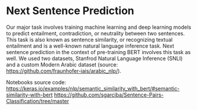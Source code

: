 # Next Sentence Prediction

Our major task involves training machine learning and deep learning models to predict entailment, contradiction, or neutrality between two sentences. This task is also known as sentence similarity, or recognizing textual entailment and is a well-known natural language inference task. Next sentence prediction in the context of pre-training BERT involves this task as well. We used two datasets, Stanfrod Natural Language Inference (SNLI) and a custom Modern Arabic dataset (source: https://github.com/fraunhofer-iais/arabic_nlp/).

Notebooks source code:
https://keras.io/examples/nlp/semantic_similarity_with_bert/#semantic-similarity-with-bert
https://github.com/sgarciba/Sentence-Pairs-Classification/tree/master

